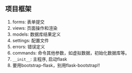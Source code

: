 ## 项目框架

1. forms: 表单提交
2. views: 页面操作和渲染
3. models: 数据库结果定义
4. settings: 配置文件
5. errors: 错误定义
6. commands: 命令其他参数，如虚拟数据，初始化数据库等。
7. `__init__`: 主程序, 启动flask
8. 要用bootstrap-flask，别用flask-bootstrap!!